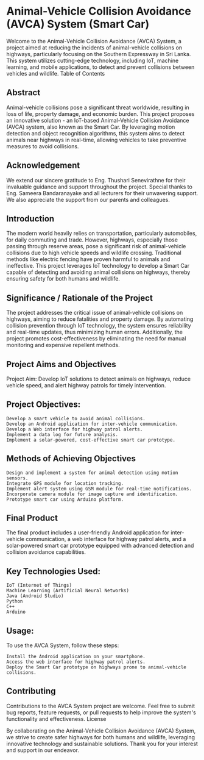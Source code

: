 # Animal-Vehicle Collision Avoidance (AVCA) System (Smart Car)

Welcome to the Animal-Vehicle Collision Avoidance (AVCA) System, a project aimed at reducing the incidents of animal-vehicle collisions on highways, particularly focusing on the Southern Expressway in Sri Lanka. This system utilizes cutting-edge technology, including IoT, machine learning, and mobile applications, to detect and prevent collisions between vehicles and wildlife.
Table of Contents

## Abstract

Animal-vehicle collisions pose a significant threat worldwide, resulting in loss of life, property damage, and economic burden. This project proposes an innovative solution - an IoT-based Animal-Vehicle Collision Avoidance (AVCA) system, also known as the Smart Car. By leveraging motion detection and object recognition algorithms, this system aims to detect animals near highways in real-time, allowing vehicles to take preventive measures to avoid collisions.

## Acknowledgement

We extend our sincere gratitude to Eng. Thushari Senevirathne for their invaluable guidance and support throughout the project. Special thanks to Eng. Sameera Bandaranayake and all lecturers for their unwavering support. We also appreciate the support from our parents and colleagues.

## Introduction

The modern world heavily relies on transportation, particularly automobiles, for daily commuting and trade. However, highways, especially those passing through reserve areas, pose a significant risk of animal-vehicle collisions due to high vehicle speeds and wildlife crossing. Traditional methods like electric fencing have proven harmful to animals and ineffective. This project leverages IoT technology to develop a Smart Car capable of detecting and avoiding animal collisions on highways, thereby ensuring safety for both humans and wildlife.

## Significance / Rationale of the Project

The project addresses the critical issue of animal-vehicle collisions on highways, aiming to reduce fatalities and property damage. By automating collision prevention through IoT technology, the system ensures reliability and real-time updates, thus minimizing human errors. Additionally, the project promotes cost-effectiveness by eliminating the need for manual monitoring and expensive repellent methods.

## Project Aims and Objectives

Project Aim:
Develop IoT solutions to detect animals on highways, reduce vehicle speed, and alert highway patrols for timely intervention.

## Project Objectives:

    Develop a smart vehicle to avoid animal collisions.
    Develop an Android application for inter-vehicle communication.
    Develop a Web interface for highway patrol alerts.
    Implement a data log for future analysis.
    Implement a solar-powered, cost-effective smart car prototype.

## Methods of Achieving Objectives

    Design and implement a system for animal detection using motion sensors.
    Integrate GPS module for location tracking.
    Implement alert system using GSM module for real-time notifications.
    Incorporate camera module for image capture and identification.
    Prototype smart car using Arduino platform.

## Final Product

The final product includes a user-friendly Android application for inter-vehicle communication, a web interface for highway patrol alerts, and a solar-powered smart car prototype equipped with advanced detection and collision avoidance capabilities.

## Key Technologies Used:

    IoT (Internet of Things)
    Machine Learning (Artificial Neural Networks)
    Java (Android Studio)
    Python
    C++
    Arduino

## Usage:

To use the AVCA System, follow these steps:

    Install the Android application on your smartphone.
    Access the web interface for highway patrol alerts.
    Deploy the Smart Car prototype on highways prone to animal-vehicle collisions.

## Contributing

Contributions to the AVCA System project are welcome. Feel free to submit bug reports, feature requests, or pull requests to help improve the system's functionality and effectiveness.
License

By collaborating on the Animal-Vehicle Collision Avoidance (AVCA) System, we strive to create safer highways for both humans and wildlife, leveraging innovative technology and sustainable solutions. Thank you for your interest and support in our endeavor.
